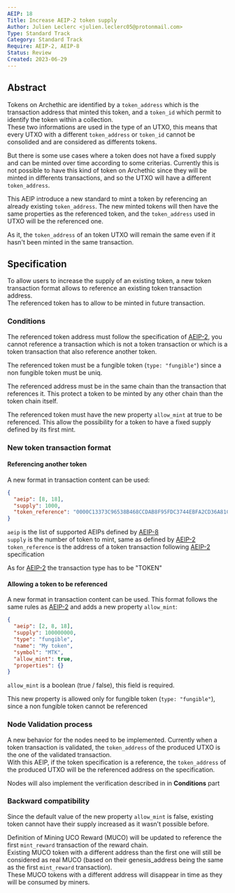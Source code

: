 ```yaml
---
AEIP: 18
Title: Increase AEIP-2 token supply
Author: Julien Leclerc <julien.leclerc05@protonmail.com>
Type: Standard Track
Category: Standard Track
Require: AEIP-2, AEIP-8
Status: Review
Created: 2023-06-29
---
```


## Abstract

Tokens on Archethic are identified by a `token_address` which is the transaction address that minted this token, and a `token_id` which permit to identify the token within a collection.  
These two informations are used in the type of an UTXO, this means that every UTXO with a different `token_address` or `token_id` cannot be consolided and are considered as differents tokens.

But there is some use cases where a token does not have a fixed supply and can be minted over time according to some criterias. Currently this is not possible to have this kind of token on Archethic since they will be minted in differents transactions, and so the UTXO will have a different `token_address`.

This AEIP introduce a new standard to mint a token by referencing an already existing `token_address`. The new minted tokens will then have the same properties as the referenced token, and the `token_address` used in UTXO will be the referenced one.

As it, the `token_address` of an token UTXO will remain the same even if it hasn't been minted in the same transaction.

## Specification

To allow users to increase the supply of an existing token, a new token transaction format allows to reference an existing token transaction address.  
The referenced token has to allow to be minted in future transaction.

### Conditions

The referenced token address must follow the specification of [AEIP-2](https://github.com/archethic-foundation/aeip/blob/main/AEIP-02.md), you cannot reference a transaction which is not a token transaction or which is a token transaction that also reference another token.

The referenced token must be a fungible token (`type: "fungible"`) since a non fungible token must be uniq.

The referenced address must be in the same chain than the transaction that references it. This protect a token to be minted by any other chain than the token chain itself.

The referenced token must have the new property `allow_mint` at true to be referenced. This allow the possibility for a token to have a fixed supply defined by its first mint.

### New token transaction format

#### Referencing another token

A new format in transaction content can be used:

```json
{
  "aeip": [8, 18],
  "supply": 1000,
  "token_reference": "0000C13373C96538B468CCDAB8F95FDC3744EBFA2CD36A81C3791B2A205705D9C3A2"
}
```

`aeip` is the list of supported AEIPs defined by [AEIP-8](https://github.com/archethic-foundation/aeip/blob/main/AEIP-08.md)  
`supply` is the number of token to mint, same as defined by [AEIP-2](https://github.com/archethic-foundation/aeip/blob/main/AEIP-02.md)  
`token_reference` is the address of a token transaction following [AEIP-2](https://github.com/archethic-foundation/aeip/blob/main/AEIP-02.md) specification

As for [AEIP-2](https://github.com/archethic-foundation/aeip/blob/main/AEIP-02.md) the transaction type has to be "TOKEN"

#### Allowing a token to be referenced

A new format in transaction content can be used. This format follows the same rules as [AEIP-2](https://github.com/archethic-foundation/aeip/blob/main/AEIP-02.md) and adds a new property `allow_mint`:

```json
{
  "aeip": [2, 8, 18],
  "supply": 100000000,
  "type": "fungible",
  "name": "My token",
  "symbol": "MTK",
  "allow_mint": true,
  "properties": {}
}
```

`allow_mint` is a boolean (true / false), this field is required.

This new property is allowed only for fungible token (`type: "fungible"`), since a non fungible token cannot be referenced

### Node Validation process

A new behavior for the nodes need to be implemented. Currently when a token transaction is validated, the `token_address` of the produced UTXO is the one of the validated transaction.  
With this AEIP, if the token specification is a reference, the `token_address` of the produced UTXO will be the referenced address on the specification.

Nodes will also implement the verification described in in **Conditions** part

### Backward compatibility

Since the default value of the new property `allow_mint` is false, existing token cannot have their supply increased as it wasn't possible before.

Definition of Mining UCO Reward (MUCO) will be updated to reference the first `mint_reward` transaction of the reward chain.  
Existing MUCO token with a different address than the first one will still be considered as real MUCO (based on their genesis_address being the same as the first `mint_reward` transaction).  
These MUCO tokens with a different address will disappear in time as they will be consumed by miners.
